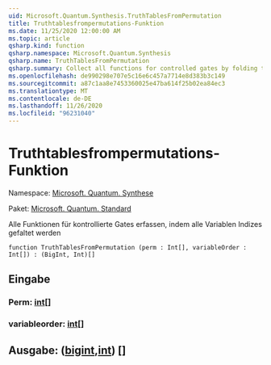 ```yaml
---
uid: Microsoft.Quantum.Synthesis.TruthTablesFromPermutation
title: Truthtablesfrompermutations-Funktion
ms.date: 11/25/2020 12:00:00 AM
ms.topic: article
qsharp.kind: function
qsharp.namespace: Microsoft.Quantum.Synthesis
qsharp.name: TruthTablesFromPermutation
qsharp.summary: Collect all functions for controlled gates by folding through all variable indexes
ms.openlocfilehash: de990298e707e5c16e6c457a7714e8d383b3c149
ms.sourcegitcommit: a87c1aa8e7453360025e47ba614f25b02ea84ec3
ms.translationtype: MT
ms.contentlocale: de-DE
ms.lasthandoff: 11/26/2020
ms.locfileid: "96231040"
---
```

# <a name="truthtablesfrompermutation-function"></a>Truthtablesfrompermutations-Funktion

Namespace: [Microsoft. Quantum. Synthese](xref:Microsoft.Quantum.Synthesis)

Paket: [Microsoft. Quantum. Standard](https://nuget.org/packages/Microsoft.Quantum.Standard)


Alle Funktionen für kontrollierte Gates erfassen, indem alle Variablen Indizes gefaltet werden

```qsharp
function TruthTablesFromPermutation (perm : Int[], variableOrder : Int[]) : (BigInt, Int)[]
```


## <a name="input"></a>Eingabe

### <a name="perm--int"></a>Perm: [int](xref:microsoft.quantum.lang-ref.int)[]




### <a name="variableorder--int"></a>variableorder: [int](xref:microsoft.quantum.lang-ref.int)[]





## <a name="output--bigintint"></a>Ausgabe: ([bigint](xref:microsoft.quantum.lang-ref.bigint),[int](xref:microsoft.quantum.lang-ref.int)) []

